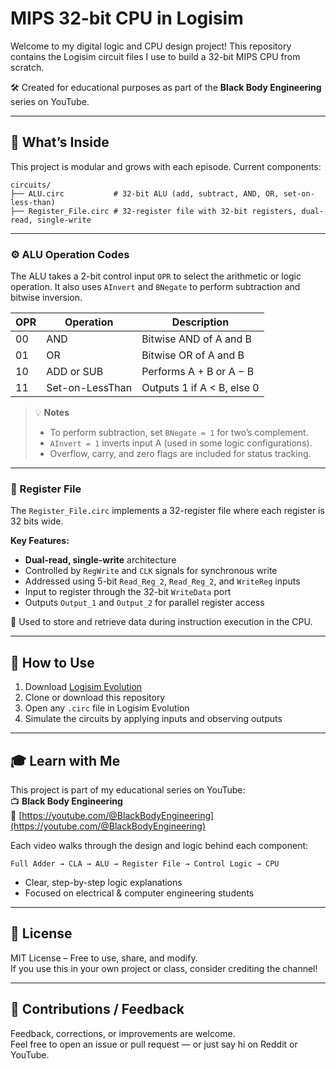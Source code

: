# MIPS 32-bit CPU in Logisim

Welcome to my digital logic and CPU design project! This repository contains the Logisim circuit files I use to build a 32-bit MIPS CPU from scratch.

🛠️ Created for educational purposes as part of the **Black Body Engineering** series on YouTube.

---

## 🧠 What’s Inside

This project is modular and grows with each episode. Current components:

```
circuits/
├── ALU.circ           # 32-bit ALU (add, subtract, AND, OR, set-on-less-than)
├── Register_File.circ # 32-register file with 32-bit registers, dual-read, single-write
```

---

### ⚙️ ALU Operation Codes

The ALU takes a 2-bit control input `OPR` to select the arithmetic or logic operation. It also uses `AInvert` and `BNegate` to perform subtraction and bitwise inversion.

| OPR | Operation        | Description                         |
|-----|------------------|-------------------------------------|
| 00  | AND              | Bitwise AND of A and B              |
| 01  | OR               | Bitwise OR of A and B               |
| 10  | ADD or SUB       | Performs A + B or A − B             |
| 11  | Set-on-LessThan  | Outputs 1 if A < B, else 0          |

> 💡 **Notes**  
> - To perform subtraction, set `BNegate = 1` for two’s complement.  
> - `AInvert = 1` inverts input A (used in some logic configurations).  
> - Overflow, carry, and zero flags are included for status tracking.

---

### 🧾 Register File

The `Register_File.circ` implements a 32-register file where each register is 32 bits wide.

**Key Features:**
- **Dual-read, single-write** architecture  
- Controlled by `RegWrite` and `CLK` signals for synchronous write  
- Addressed using 5-bit `Read_Reg_2`, `Read_Reg_2`, and `WriteReg` inputs
- Input to register through the 32-bit `WriteData` port 
- Outputs `Output_1` and `Output_2` for parallel register access

📌 Used to store and retrieve data during instruction execution in the CPU.

---

## 🚀 How to Use

1. Download [Logisim Evolution](https://github.com/logisim-evolution/logisim-evolution)
2. Clone or download this repository
3. Open any `.circ` file in Logisim Evolution
4. Simulate the circuits by applying inputs and observing outputs

---

## 🎓 Learn with Me

This project is part of my educational series on YouTube:  
📺 **Black Body Engineering**  
🔗 [https://youtube.com/@BlackBodyEngineering](https://youtube.com/@BlackBodyEngineering)

Each video walks through the design and logic behind each component:

```
Full Adder → CLA → ALU → Register File → Control Logic → CPU
```

- Clear, step-by-step logic explanations
- Focused on electrical & computer engineering students

---

## 📝 License

MIT License – Free to use, share, and modify.  
If you use this in your own project or class, consider crediting the channel!

---

## 🙌 Contributions / Feedback

Feedback, corrections, or improvements are welcome.  
Feel free to open an issue or pull request — or just say hi on Reddit or YouTube.
